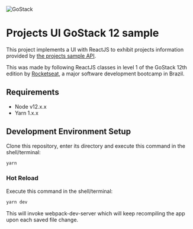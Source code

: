 ![GoStack](https://storage.googleapis.com/golden-wind/bootcamp-gostack/header-desafios.png)

# Projects UI GoStack 12 sample

This project implements a UI with ReactJS to exhibit projects information provided by [the projects sample API](https://github.com/stroparo/gostack-sample-projects-api).

This was made by following ReactJS classes in level 1 of the GoStack 12th edition by [Rocketseat](https://rocketseat.com.br/), a major software development bootcamp in Brazil.

## Requirements

* Node v12.x.x
* Yarn 1.x.x

## Development Environment Setup

Clone this repository, enter its directory and execute this command in the shell/terminal:

```bash
yarn
```

### Hot Reload

Execute this command in the shell/terminal:

```bash
yarn dev
```

This will invoke webpack-dev-server which will keep recompiling the app upon each saved file change.
